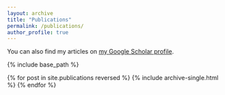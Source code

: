 ```yaml
---
layout: archive
title: "Publications"
permalink: /publications/
author_profile: true
---
```

  
You can also find my articles on [my Google Scholar profile](https://scholar.google.com/citations?user=D5LCU9wAAAAJ&hl=en).

{% include base_path %}

{% for post in site.publications reversed %}
  {% include archive-single.html %}
{% endfor %}
